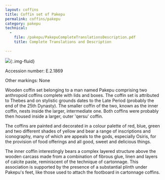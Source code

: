 ```yaml
---
layout: coffins
title: Coffin set of Pakepu
permalink: coffins/pakepu
category: pakepu
technical:
  - 
    file: /pakepu/PakepuCompleteTranslationsDescription.pdf
    title: Complete Translations and Description
 
---
```


![]({{site.baseurl}}/images/pakepu/pakepu-inner-leadimage.jpg){:.img-fluid}

Accession number: E.2.1869

Other markings: None

Wooden coffin set belonging to a man named Pakepu comprising two anthropoid coffins complete with lids and boxes. The coffin set is attributed to Thebes and on stylistic grounds dates to the Late Period (probably the end of the 25th Dynasty). The smaller coffin of the two, known as the inner coffin, nests inside the larger, intermediate one. Both coffins were probably then housed inside a larger, outer 'qersu' coffin.

The coffins are painted and decorated in a colour palette of red, blue, green and two different shades of yellow and bear a range of inscriptions and iconography, many of which are appeals to the gods, especially Osiris, for the provision of food offerings and all good, sweet and delicious things.

The inner coffin interestingly bears a complex layered structure above the wooden carcass made from a combination of fibrous glue, linen and layers of calcite paste, reminiscent of the technique of cartonnage. This association is supported by the presence of a substantial plinth under Pakepu's feet, like those used to attach the footboard in cartonnage coffins.